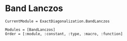 # Band Lanczos

```@meta
CurrentModule = ExactDiagonalization.BandLanczos
```

```@autodocs
Modules = [BandLanczos]
Order = [:module, :constant, :type, :macro, :function]
```